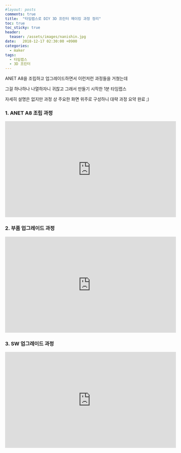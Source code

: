 ```yaml
---
#layout: posts
comments: true
title:  "타임랩스로 DIY 3D 프린터 메이킹 과정 정리"
toc: true
toc_sticky: true
header:
  teaser: /assets/images/nanishin.jpg
date:   2018-12-17 02:30:00 +0900
categories:
  - maker
tags:
  - 타임랩스
  - 3D 프린터
---
```

ANET A8을 조립하고 업그레이드하면서 이런저런 과정들을 거쳤는데

그걸 하나하나 나열하자니 귀찮고 그래서 만들기 시작한 1분 타임랩스

자세히 설명은 없지만 과정 상 주요한 화면 위주로 구성하니 대략 과정 요약 완료 ;)

### 1. ANET A8 조립 과정
<iframe width="560" height="315" src="https://www.youtube-nocookie.com/embed/ADr8TcDRfSk" frameborder="0" allow="autoplay; encrypted-media" allowfullscreen></iframe>

### 2. 부품 업그레이드 과정
<iframe width="560" height="315" src="https://www.youtube-nocookie.com/embed/Z5kMEkhfQUM" frameborder="0" allow="autoplay; encrypted-media" allowfullscreen></iframe>

### 3. SW 업그레이드 과정
<iframe width="560" height="315" src="https://www.youtube-nocookie.com/embed/i4WokzqDuUo" frameborder="0" allow="autoplay; encrypted-media" allowfullscreen></iframe>

